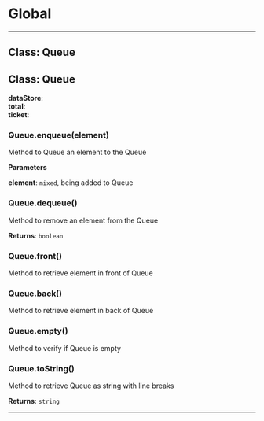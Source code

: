 # Global





* * *

## Class: Queue



## Class: Queue


**dataStore**:  
**total**:  
**ticket**:  
### Queue.enqueue(element) 

Method to Queue an element to the Queue

**Parameters**

**element**: `mixed`, being added to Queue


### Queue.dequeue() 

Method to remove an element from the Queue

**Returns**: `boolean`

### Queue.front() 

Method to retrieve element in front of Queue


### Queue.back() 

Method to retrieve element in back of Queue


### Queue.empty() 

Method to verify if Queue is empty


### Queue.toString() 

Method to retrieve Queue as string with line breaks

**Returns**: `string`



* * *










